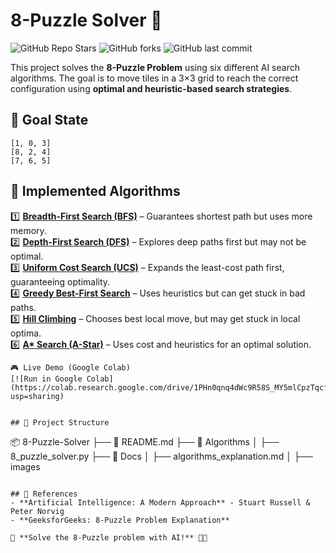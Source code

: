 # 8-Puzzle Solver 🧩

![GitHub Repo Stars](https://img.shields.io/github/stars/yourusername/8-puzzle-solver?style=social)
![GitHub forks](https://img.shields.io/github/forks/yourusername/8-puzzle-solver?style=social)
![GitHub last commit](https://img.shields.io/github/last-commit/yourusername/8-puzzle-solver)

This project solves the **8-Puzzle Problem** using six different AI search algorithms. The goal is to move tiles in a 3×3 grid to reach the correct configuration using **optimal and heuristic-based search strategies**.

## 🎯 Goal State
```
[1, 0, 3]
[8, 2, 4]
[7, 6, 5]
```

## 🚀 Implemented Algorithms
1️⃣ **[Breadth-First Search (BFS)](Algorithms/8_puzzle_solver.py)** – Guarantees shortest path but uses more memory.  
2️⃣ **[Depth-First Search (DFS)](Algorithms/8_puzzle_solver.py)** – Explores deep paths first but may not be optimal.  
3️⃣ **[Uniform Cost Search (UCS)](Algorithms/8_puzzle_solver.py)** – Expands the least-cost path first, guaranteeing optimality.  
4️⃣ **[Greedy Best-First Search](Algorithms/8_puzzle_solver.py)** – Uses heuristics but can get stuck in bad paths.  
5️⃣ **[Hill Climbing](Algorithms/8_puzzle_solver.py)** – Chooses best local move, but may get stuck in local optima.  
6️⃣ **[A* Search (A-Star)](Algorithms/8_puzzle_solver.py)** – Uses cost and heuristics for an optimal solution.  

```
🎮 Live Demo (Google Colab)
[![Run in Google Colab](https://colab.research.google.com/drive/1PHn0qnq4dWc9R58S_MY5mlCpzTqcfye7?usp=sharing)


## 📂 Project Structure
```
📦 8-Puzzle-Solver
├── 📜 README.md
├── 📂 Algorithms
│   ├── 8_puzzle_solver.py
├── 📂 Docs
│   ├── algorithms_explanation.md
│   ├── images
```

## 📜 References
- **Artificial Intelligence: A Modern Approach** - Stuart Russell & Peter Norvig  
- **GeeksforGeeks: 8-Puzzle Problem Explanation**  

🚀 **Solve the 8-Puzzle problem with AI!** 🧠🔥

